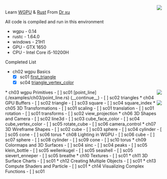 <img align="right" src="https://wgpu.rs/logo.min.svg">

Learn [WGPU](https://wgpu.rs/) & [Rust](https://www.rust-lang.org/) From [Dr xu](https://drxudotnet.com/)


All code is compiled and run in this environment
* wgpu    - 0.14
* rustc   - 1.64.0
* windows - 21H1
* GPU     - GTX 1650
* CPU     - Intel Core i5-10200H

Completed List
* ch02 wgpu Basics
  - [x] sc01 [first_triangle](./examples/ch02/first_triangle.rs)
  - [x] sc04 [triangle_vertex_color](./examples/ch02/triangle_vertex_color.rs)
<img align="right" src="https://www.rust-lang.org/static/images/rust-logo-blk.svg">
* ch03 wgpu Primitives
  - [ ] sc01 [point_line](./examples/ch03/point_line.rs) (__continue__)
  - [ ] sc02 triangles
* ch04 GPU Buffers
  - [ ] sc02 triangle
  - [ ] sc03 square
  - [ ] sc04 square_index
<img align="right" src="https://drxudotnet.com/images/xu_logo.png">
* ch05 3D Transformations
  - [ ] sc01 scaling
  - [ ] sc01 translation
  - [ ] sc01 rotation
  - [ ] sc01 transforms
  - [ ] sc02 view_projection
* ch06 3D Shapes and Camera
  - [ ] sc02 line3d
  - [ ] sc03 cube_face_color
  - [ ] sc04 cube_vertex_color
  - [ ] sc05 rotate_cube
  - [ ] sc06 camera_control
* ch07 3D Wireframe Shapes
  - [ ] sc02 cube
  - [ ] sc03 sphere
  - [ ] sc04 cylinder
  - [ ] sc05 cone
  - [ ] sc06 torus
* ch08 Lighting in WGPU
  - [ ] sc06 cube
  - [ ] sc07 sphere
  - [ ] sc08 cylinder
  - [ ] sc09 cone
  - [ ] sc10 torus
* ch09 Colormaps and 3D Surfaces
  - [ ] sc04 sinc
  - [ ] sc04 peaks
  - [ ] sc05 klein_bottle
  - [ ] sc05 wellenkugel
  - [ ] sc05 seashell
  - [ ] sc05 sievert_enneper
  - [ ] sc05 breathe
* ch10 Textures
  - [ ] sc01
* ch11 3D Surface Charts
  - [ ] sc01
* ch12 Creating Multiple Objects
  - [ ] sc01
* ch13 Compute Shaders and Particle
  - [ ] sc01
* ch14 Visualizing Complex Functions
  - [ ] sc01